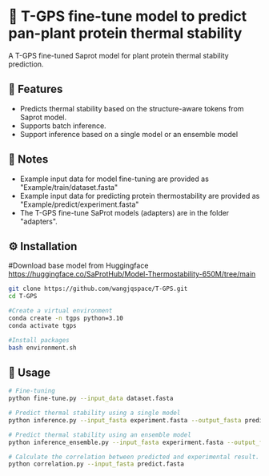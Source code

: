 # 🎉 T-GPS fine-tune model to predict pan-plant protein thermal stability
A T-GPS fine-tuned Saprot model for plant protein thermal stability prediction.

## 🌟 Features
- Predicts thermal stability based on the structure-aware tokens from Saprot model.
- Supports batch inference.
- Support inference based on a single model or an ensemble model

## 📖 Notes
- Example input data for model fine-tuning are provided as "Example/train/dataset.fasta"
- Example input data for predicting protein thermostability are provided as "Example/predict/experiment.fasta" 
- The T-GPS fine-tune SaProt models (adapters) are in the folder "adapters".

## ⚙️ Installation
#Download base model from Huggingface
https://huggingface.co/SaProtHub/Model-Thermostability-650M/tree/main

```bash
git clone https://github.com/wangjqspace/T-GPS.git
cd T-GPS

#Create a virtual environment
conda create -n tgps python=3.10
conda activate tgps

#Install packages
bash environment.sh
```

## 🧪 Usage
```bash
# Fine-tuning
python fine-tune.py --input_data dataset.fasta

# Predict thermal stability using a single model
python inference.py --input_fasta experiment.fasta --output_fasta predict.fasta

# Predict thermal stability using an ensemble model
python inference_ensemble.py --input_fasta experirment.fasta --output_fasta predict.fasta

# Calculate the correlation between predicted and experimental result.
python correlation.py --input_fasta predict.fasta
```
